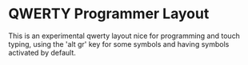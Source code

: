 # QWERTY Programmer Layout
This is an experimental qwerty layout nice for programming and touch typing, using the 'alt gr' key for some symbols and having symbols activated by default.
